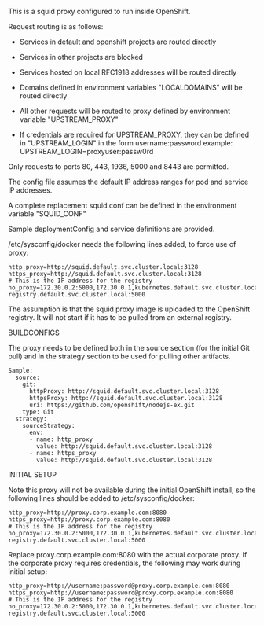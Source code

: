 This is a squid proxy configured to run inside OpenShift.

Request routing is as follows:
- Services in default and openshift projects are routed directly
- Services in other projects are blocked
- Services hosted on local RFC1918 addresses will be routed directly
- Domains defined in environment variables "LOCALDOMAINS" will be routed directly
- All other requests will be routed to proxy defined by environment variable "UPSTREAM_PROXY"

- If credentials are required for UPSTREAM_PROXY, they can be defined in "UPSTREAM_LOGIN" in
the form username:password
example: UPSTREAM_LOGIN=proxyuser:passw0rd

Only requests to ports 80, 443, 1936, 5000 and 8443 are permitted.

The config file assumes the default IP address ranges for pod and service IP addresses.

A complete replacement squid.conf can be defined in the environment variable "SQUID_CONF"

Sample deploymentConfig and service definitions are provided.

/etc/sysconfig/docker needs the following lines added, to force use of proxy:
```
http_proxy=http://squid.default.svc.cluster.local:3128
https_proxy=http://squid.default.svc.cluster.local:3128
# This is the IP address for the registry
no_proxy=172.30.0.2:5000,172.30.0.1,kubernetes.default.svc.cluster.local,docker-registry.default.svc.cluster.local:5000
```
The assumption is that the squid proxy image is uploaded to the OpenShift registry.
It will not start if it has to be pulled from an external registry.

BUILDCONFIGS

The proxy needs to be defined both in the source section (for the initial Git pull)
and in the strategy section to be used for pulling other artifacts.
```
Sample:
  source:
    git:
      httpProxy: http://squid.default.svc.cluster.local:3128
      httpsProxy: http://squid.default.svc.cluster.local:3128
      uri: https://github.com/openshift/nodejs-ex.git
    type: Git
  strategy:
    sourceStrategy:
      env:
      - name: http_proxy
        value: http://squid.default.svc.cluster.local:3128
      - name: https_proxy
        value: http://squid.default.svc.cluster.local:3128
```
INITIAL SETUP

Note this proxy will not be available during the initial OpenShift install, so the following lines should be added 
to /etc/sysconfig/docker:
```
http_proxy=http://proxy.corp.example.com:8080
https_proxy=http://proxy.corp.example.com:8080
# This is the IP address for the registry
no_proxy=172.30.0.2:5000,172.30.0.1,kubernetes.default.svc.cluster.local,docker-registry.default.svc.cluster.local:5000
```
Replace proxy.corp.example.com:8080 with the actual corporate proxy. If the corporate proxy requires credentials, the following may work during initial setup:
```
http_proxy=http://username:password@proxy.corp.example.com:8080
https_proxy=http://username:password@proxy.corp.example.com:8080
# This is the IP address for the registry
no_proxy=172.30.0.2:5000,172.30.0.1,kubernetes.default.svc.cluster.local,docker-registry.default.svc.cluster.local:5000
```
